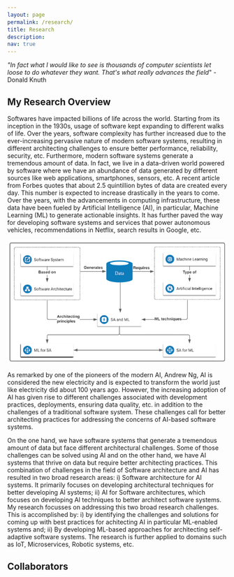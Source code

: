 ```yaml
---
layout: page
permalink: /research/
title: Research
description:
nav: true
---
```


_"In fact what I would like to see is thousands of computer scientists let loose to do whatever they want. That's what really advances the field_"  - Donald Knuth

## My Research Overview

Softwares have impacted billions of life across the world. Starting from its inception in the 1930s, usage of software kept expanding to different walks of life. Over the years, software complexity has further increased due to the ever-increasing pervasive nature of modern software systems, resulting in different architecting challenges to ensure better performance, reliability, security, etc. Furthermore, modern software systems generate a tremendous amount of data. In fact, we live in a data-driven world powered by software where we have an abundance of data generated by different sources like web applications, smartphones, sensors, etc.  A recent article from Forbes quotes that about 2.5 quintillion bytes of data are created every day. This number is expected to increase drastically in the years to come.  Over the years, with the advancements in computing infrastructure, these data have been fueled by Artificial Intelligence (AI), in particular, Machine Learning (ML) to generate actionable insights. It has further paved the way for developing software systems and services that power autonomous vehicles, recommendations in Netflix, search results in Google, etc.  

![My Research Overview](/assets/img/SA_AI.png)


As remarked by one of the pioneers of the modern AI, Andrew Ng, AI is considered the new electricity and is expected to transform the world just like electricity did about 100 years ago. However, the increasing adoption of AI has given rise to different challenges associated with development practices, deployments, ensuring data quality, etc. in addition to the challenges of a traditional software system. These challenges call for better architecting practices for addressing the concerns of AI-based software systems.  

On the one hand, we have software systems that generate a tremendous amount of data but face different architectural challenges. Some of those challenges can be solved using AI  and on the other hand, we have AI systems that thrive on data but require better architecting practices. This combination of challenges in the field of Software architecture and AI has resulted in two broad research areas: i) Software architecture for AI systems. It primarily focuses on developing architectural techniques for better developing AI systems;  ii) AI for Software architectures, which focuses on developing AI techniques to better architect software systems. My research focusses on addressing this two broad research challenges. This is accomplished by: i) by identifying the challenges and solutions for coming up with best practices for achitecting AI in particular ML-enabled systems and; ii) By developing ML-based approaches for architecting self-adaptive software systems. The research is further applied to domains such as IoT, Microservices, Robotic systems, etc.

## Collaborators
